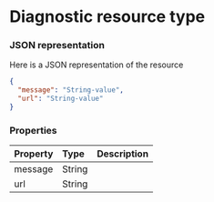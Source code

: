 # Diagnostic resource type



### JSON representation

Here is a JSON representation of the resource

<!-- {
  "blockType": "resource",
  "optionalProperties": [

  ],
  "@odata.type": "microsoft.graph.diagnostic"
}-->

```json
{
  "message": "String-value",
  "url": "String-value"
}

```
### Properties
| Property	   | Type	|Description|
|:---------------|:--------|:----------|
|message|String||
|url|String||

<!-- uuid: ad55e95b-4d85-43c1-8653-ff37578520e3
2015-10-21 09:37:33 UTC -->
<!-- {
  "type": "#page.annotation",
  "description": "Diagnostic resource",
  "keywords": "",
  "section": "documentation",
  "tocPath": ""
}-->